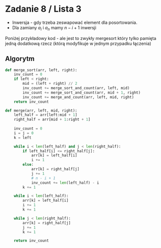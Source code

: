 # Zadanie 8 / Lista 3

- Inwersja - gdy trzeba zeswapować element dla posortowania.
- Dla zamiany $a_i$ i $a_n$ mamy $n-i+1$ inwersji

Poniżej przykładowy kod - ale jest to zwykły mergesort który tylko pamięta jedną dodatkową rzecz (którą modyfikuje w jednym przypadku łączenia)

## Algorytm


```py
def merge_sort(arr, left, right):
    inv_count = 0
    if left < right:
        mid = (left + right) // 2
        inv_count += merge_sort_and_count(arr, left, mid)
        inv_count += merge_sort_and_count(arr, mid + 1, right)
        inv_count += merge_and_count(arr, left, mid, right)
    return inv_count

def merge(arr, left, mid, right):
    left_half = arr[left:mid + 1]
    right_half = arr[mid + 1:right + 1]
    
    inv_count = 0
    i = j = 0
    k = left

    while i < len(left_half) and j < len(right_half):
        if left_half[i] <= right_half[j]:
            arr[k] = left_half[i]
            i += 1
        else:
            arr[k] = right_half[j]
            j += 1
            # n - i + 1
            inv_count += len(left_half) - i
        k += 1

    while i < len(left_half):
        arr[k] = left_half[i]
        i += 1
        k += 1

    while j < len(right_half):
        arr[k] = right_half[j]
        j += 1
        k += 1

    return inv_count
```